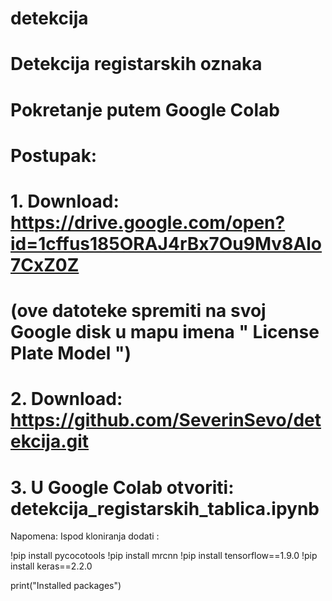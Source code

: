 # detekcija
# Detekcija registarskih oznaka 

# Pokretanje putem Google Colab
 
# Postupak: 
# 1. Download: https://drive.google.com/open?id=1cffus185ORAJ4rBx7Ou9Mv8Alo7CxZ0Z 
# (ove datoteke spremiti na svoj Google disk u mapu imena " License Plate Model ")

# 2. Download: https://github.com/SeverinSevo/detekcija.git

# 3. U Google Colab otvoriti: detekcija_registarskih_tablica.ipynb



Napomena: Ispod kloniranja dodati : 

!pip install pycocotools
!pip install mrcnn
!pip install tensorflow==1.9.0
!pip install keras==2.2.0

print("Installed packages")
